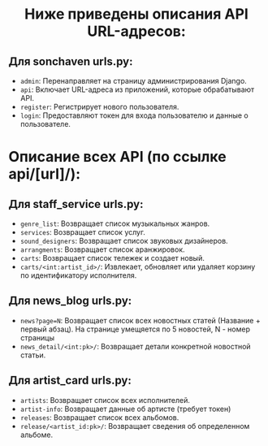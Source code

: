 
<h1 style="text-align: center">Ниже приведены описания API URL-адресов:</h1>

## Для sonchaven urls.py:

- `admin`: Перенаправляет на страницу администрирования Django.
- `api`: Включает URL-адреса из приложений, которые обрабатывают API.
- `register`: Регистрирует нового пользователя.
- `login`: Предоставляют токен для входа пользователю и данные о пользователе.

# Описание всех API (по ссылке api/[url]/):

## Для staff_service urls.py:

- `genre_list`: Возвращает список музыкальных жанров.
- `services`: Возвращает список услуг.
- `sound_designers`: Возвращает список звуковых дизайнеров.
- `arrangments`: Возвращает список аранжировок.
- `carts`: Возвращает список тележек и создает новый.
- `carts/<int:artist_id>/`: Извлекает, обновляет или удаляет корзину по идентификатору исполнителя.


## Для news_blog urls.py:

- `news?page=N`: Возвращает список всех новостных статей (Название + первый абзац). 
На странице умещяется по 5 новостей, N - номер страницы
- `news_detail/<int:pk>/`: Возвращает детали конкретной новостной статьи. 

## Для artist_card urls.py:

- `artists`: Возвращает список всех исполнителей.
- `artist-info`: Возвращает данные об артисте (требует токен)
- `releases`: Возвращает список всех альбомов. 
- `release/<artist_id:pk>/`: Возвращает сведения об определенном альбоме.